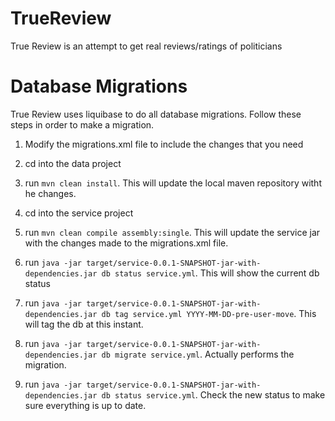 TrueReview
==========

True Review is an attempt to get real reviews/ratings of politicians

Database Migrations
===================

True Review uses liquibase to do all database migrations. Follow these steps in order to make a migration.

1) Modify the migrations.xml file to include the changes that you need

2) cd into the data project

3) run ```mvn clean install```. This will update the local maven repository witht he changes.

4) cd into the service project

5) run ```mvn clean compile assembly:single```. This will update the service jar with the changes made to the migrations.xml file.

6) run ```java -jar target/service-0.0.1-SNAPSHOT-jar-with-dependencies.jar db status service.yml```. This will show the current db status

7) run ```java -jar target/service-0.0.1-SNAPSHOT-jar-with-dependencies.jar db tag service.yml YYYY-MM-DD-pre-user-move```. This will tag the db at this instant.

8) run ```java -jar target/service-0.0.1-SNAPSHOT-jar-with-dependencies.jar db migrate service.yml```. Actually performs the migration.

9) run ```java -jar target/service-0.0.1-SNAPSHOT-jar-with-dependencies.jar db status service.yml```. Check the new status to make sure everything is up to date.
